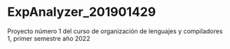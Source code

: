 # ExpAnalyzer_201901429
Proyecto número 1 del curso de organización de lenguajes y compiladores 1, primer semestre año 2022
